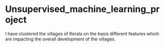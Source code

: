 # Unsupervised_machine_learning_project
I have clustered the villages of Kerala on the basis different features which are impacting the overall development of the villages. 
